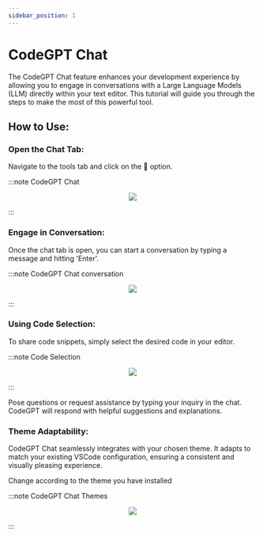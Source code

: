 ```yaml
---
sidebar_position: 1
---
```

# CodeGPT Chat

The CodeGPT Chat feature enhances your development experience by allowing you to engage in conversations with a Large Language Models (LLM) directly within your text editor. This tutorial will guide you through the steps to make the most of this powerful tool.

## How to Use:
### Open the Chat Tab:
Navigate to the tools tab and click on the 💬 option.

:::note CodeGPT Chat
<p align="center">
      <img src="https://github.com/davila7/code-gpt-docs/assets/6216945/fad033c3-16b9-4f27-a4ff-1033e3bb67eb" />
</p>
:::

### Engage in Conversation:

Once the chat tab is open, you can start a conversation by typing a message and hitting 'Enter'.

:::note CodeGPT Chat conversation
<p align="center">
      <img src="https://github.com/davila7/code-gpt-docs/assets/6216945/52480e2c-f1ac-4e28-b71b-7af781d08dd2" />
</p>
:::

### Using Code Selection:
To share code snippets, simply select the desired code in your editor.

:::note Code Selection
<p align="center">
      <img src="https://user-images.githubusercontent.com/6216945/227110771-71c53663-72da-4a48-9b68-19a7e8783ff8.gif" />
</p>
:::

Pose questions or request assistance by typing your inquiry in the chat. CodeGPT will respond with helpful suggestions and explanations.

### Theme Adaptability:

CodeGPT Chat seamlessly integrates with your chosen theme. It adapts to match your existing VSCode configuration, ensuring a consistent and visually pleasing experience.

Change according to the theme you have installed

:::note CodeGPT Chat Themes
<p align="center">
    <img src="https://user-images.githubusercontent.com/6216945/227375441-212d8467-4469-44dd-9160-67fe2941eed4.gif" />
</p>
:::
